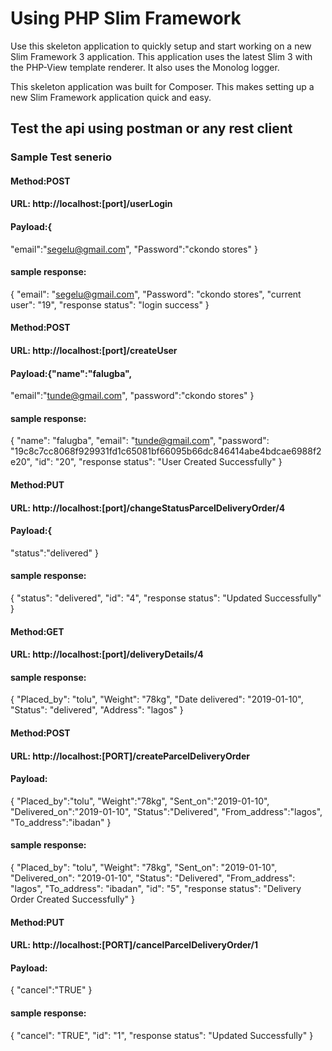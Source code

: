 # Using PHP Slim Framework

Use this skeleton application to quickly setup and start working on a new Slim Framework 3 application. This application uses the latest Slim 3 with the PHP-View template renderer. It also uses the Monolog logger.

This skeleton application was built for Composer. This makes setting up a new Slim Framework application quick and easy.

## Test the api using postman or any rest client 
### Sample Test senerio 
#### Method:POST
#### URL: http://localhost:[port]/userLogin
#### Payload:{
 "email":"segelu@gmail.com",
 "Password":"ckondo stores"
}
#### sample response: 
{
    "email": "segelu@gmail.com",
    "Password": "ckondo stores",
    "current user": "19",
    "response status": "login success"
}

#### Method:POST
#### URL: http://localhost:[port]/createUser
#### Payload:{"name":"falugba",
 "email":"tunde@gmail.com",
 "password":"ckondo stores"
}
#### sample response: 
{
    "name": "falugba",
    "email": "tunde@gmail.com",
    "password": "19c8c7cc8068f929931fd1c65081bf66095b66dc846414abe4bdcae6988f2e20",
    "id": "20",
    "response status": "User Created Successfully"
}

#### Method:PUT
#### URL: http://localhost:[port]/changeStatusParcelDeliveryOrder/4
#### Payload:{

"status":"delivered"
}


#### sample response: 
{
    "status": "delivered",
    "id": "4",
    "response status": "Updated Successfully"
}
#### Method:GET
#### URL: http://localhost:[port]/deliveryDetails/4
#### sample response: 
{
    "Placed_by": "tolu",
    "Weight": "78kg",
    "Date delivered": "2019-01-10",
    "Status": "delivered",
    "Address": "lagos"
}
#### Method:POST
#### URL: http://localhost:[PORT]/createParcelDeliveryOrder
#### Payload:
{
"Placed_by":"tolu",
"Weight":"78kg",
"Sent_on":"2019-01-10",
"Delivered_on":"2019-01-10",
"Status":"Delivered",
"From_address":"lagos",
"To_address":"ibadan"
}



#### sample response: 
{
    "Placed_by": "tolu",
    "Weight": "78kg",
    "Sent_on": "2019-01-10",
    "Delivered_on": "2019-01-10",
    "Status": "Delivered",
    "From_address": "lagos",
    "To_address": "ibadan",
    "id": "5",
    "response status": "Delivery Order Created Successfully"
}

#### Method:PUT
#### URL: http://localhost:[PORT]/cancelParcelDeliveryOrder/1
#### Payload:
{
	"cancel":"TRUE"
}



#### sample response: 
{
    "cancel": "TRUE",
    "id": "1",
    "response status": "Updated Successfully"
}
